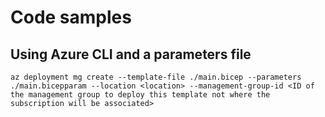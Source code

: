 # Code samples

## Using Azure CLI and a parameters file

```bicep
az deployment mg create --template-file ./main.bicep --parameters ./main.bicepparam --location <location> --management-group-id <ID of the management group to deploy this template not where the subscription will be associated>
```